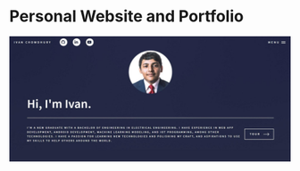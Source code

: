 # Personal Website and Portfolio

[![home-page](/assets/photos/home.jpeg)](http://www.ichowdhury01.github.io)
